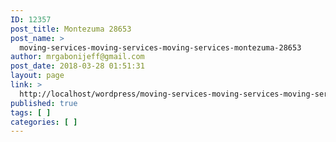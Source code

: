 ```yaml
---
ID: 12357
post_title: Montezuma 28653
post_name: >
  moving-services-moving-services-moving-services-montezuma-28653
author: mrgabonijeff@gmail.com
post_date: 2018-03-28 01:51:31
layout: page
link: >
  http://localhost/wordpress/moving-services-moving-services-moving-services-montezuma-28653/
published: true
tags: [ ]
categories: [ ]
---
```

